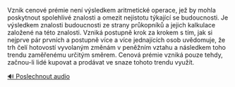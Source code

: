 
Vznik cenové prémie není výsledkem aritmetické operace, jež by mohla poskytnout spolehlivé znalosti a omezit nejistotu týkající se budoucnosti. Je výsledkem znalosti budoucnosti ze strany průkopníků a jejich kalkulace založené na této znalosti. Vzniká postupně krok za krokem s tím, jak si nejprve pár prvních a postupně více a více jednajících osob uvědomuje, že trh čelí hotovostí vyvolaným změnám v peněžním vztahu a následkem toho trendu zaměřenému určitým směrem. Cenová prémie vzniká pouze tehdy, začnou-li lidé kupovat a prodávat ve snaze tohoto trendu využít.

[🔊 Poslechnout audio](/data/7-paragraphs/audio/chapter_99/para_004-Vznik-cenov-prmie-nen-vsledkem-aritmetick-ope.mp3)
